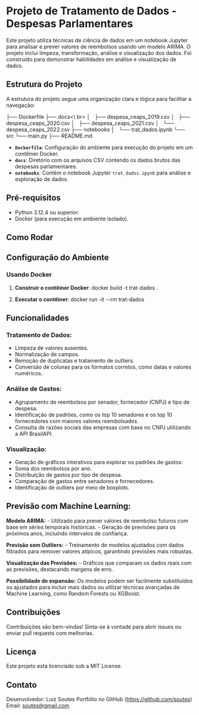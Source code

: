 # Projeto de Tratamento de Dados - Despesas Parlamentares

Este projeto utiliza técnicas de ciência de dados em um notebook Jupyter para analisar e prever valores de reembolsos usando um modelo ARIMA. O projeto inclui limpeza, transformação, análise e visualização dos dados. Foi construído para demonstrar habilidades em análise e visualização de dados.

## Estrutura do Projeto

A estrutura do projeto segue uma organização clara e lógica para facilitar a navegação:

├── Dockerfile
├── docs<\ br>
│   ├── despesa_ceaps_2019.csv
│   ├── despesa_ceaps_2020.csv
│   ├── despesa_ceaps_2021.csv
│   └── despesa_ceaps_2022.csv
├── notebooks
│   └── trat_dados.ipynb
└── src
    └── main.py
├── README.md


- **`Dockerfile`**: Configuração do ambiente para execução do projeto em um contêiner Docker.
- **`docs`**: Diretório com os arquivos CSV contendo os dados brutos das despesas parlamentares.
- **`notebooks`**: Contém o notebook Jupyter `trat_dados.ipynb` para análise e exploração de dados.

## Pré-requisitos

- Python 3.12.4 ou superior.
- Docker (para execução em ambiente isolado).

## Como Rodar

## Configuração do Ambiente

### Usando Docker

1. **Construir o contêiner Docker**:
docker build -t trat-dados .
  
2. **Executar o contêiner**:
docker run -it --rm trat-dados

## Funcionalidades
### Tratamento de Dados:
- Limpeza de valores ausentes.
- Normalização de campos.
- Remoção de duplicatas e tratamento de outliers.
- Conversão de colunas para os formatos corretos, como datas e valores numéricos.

### Análise de Gastos:
- Agrupamento de reembolsos por senador, fornecedor (CNPJ) e tipo de despesa.
- Identificação de padrões, como os top 10 senadores e os top 10 fornecedores com maiores valores reembolsados.
- Consulta de razões sociais das empresas com base no CNPJ utilizando a API BrasilAPI.

### Visualização:
- Geração de gráficos interativos para explorar os padrões de gastos:
- Soma dos reembolsos por ano.
- Distribuição de gastos por tipo de despesa.
- Comparação de gastos entre senadores e fornecedores.
- Identificação de outliers por meio de boxplots.

## Previsão com Machine Learning:
**Modelo ARIMA:**
    - Utilizado para prever valores de reembolso futuros com base em séries temporais históricas.
    - Geração de previsões para os próximos anos, incluindo intervalos de confiança.
    
**Previsão sem Outliers:**
    - Treinamento de modelos ajustados com dados filtrados para remover valores atípicos, garantindo previsões mais robustas.
    
**Visualização das Previsões:**
    - Gráficos que comparam os dados reais com as previsões, destacando margens de erro.
    
**Possibilidade de expansão:**
Os modelos podem ser facilmente substituídos ou ajustados para incluir mais dados ou utilizar técnicas avançadas de Machine Learning, como Random Forests ou XGBoost.

## Contribuições
Contribuições são bem-vindas! Sinta-se à vontade para abrir issues ou enviar pull requests com melhorias.

## Licença
Este projeto está licenciado sob a MIT License.

## Contato
Desenvolvedor: Luiz Soutes
Portfólio no GitHub (https://github.com/soutes)
Email: soutes@gmail.com
